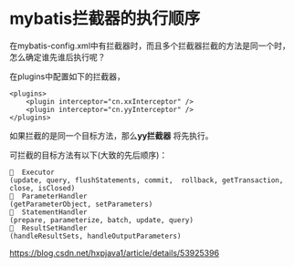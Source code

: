 # mybatis拦截器的执行顺序

 在mybatis-config.xml中有拦截器时，而且多个拦截器拦截的方法是同一个时，怎么确定谁先谁后执行呢？

在plugins中配置如下的拦截器，

```
<plugins>  
    <plugin interceptor="cn.xxInterceptor" />  
    <plugin interceptor="cn.yyInterceptor" />  
</plugins>  
```

如果拦截的是同一个目标方法，那么**yy拦截器** 将先执行。

可拦截的目标方法有以下(大致的先后顺序)：

```
  Executor
(update, query, flushStatements, commit,  rollback, getTransaction, close, isClosed)
  ParameterHandler
(getParameterObject, setParameters)
  StatementHandler
(prepare, parameterize, batch, update, query)
  ResultSetHandler
(handleResultSets, handleOutputParameters)
```





https://blog.csdn.net/hxpjava1/article/details/53925396
